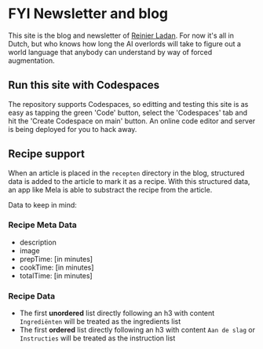 # FYI Newsletter and blog

This site is the blog and newsletter of [Reinier Ladan](https://reinierladan.nl). For now it's all in Dutch, but who knows how long the AI overlords will take to figure out a world language that anybody can understand by way of forced augmentation.

## Run this site with Codespaces

The repository supports Codespaces, so editting and testing this site is as easy as tapping the green 'Code' button, select the 'Codespaces' tab and hit the 'Create Codespace on main' button. An online code editor and server is being deployed for you to hack away.

## Recipe support

When an article is placed in the `recepten` directory in the blog, structured data is added to the article to mark it as a recipe. With this structured data, an app like Mela is able to substract the recipe from the article.

Data to keep in mind:

### Recipe Meta Data

- description
- image
- prepTime: [in minutes]
- cookTime: [in minutes]
- totalTime: [in minutes]

### Recipe Data

- The first **unordered** list directly following an h3 with content `Ingrediënten` will be treated as the ingredients list
- The first **ordered** list directly following an h3 with content `Aan de slag` or `Instructies` will be treated as the instruction list
